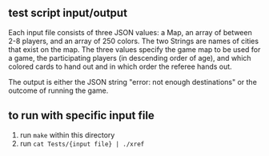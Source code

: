 
## test script input/output

Each input file consists of three JSON values: a Map, an array of between 2-8 players, and an array of 250 colors.
The two Strings are names of cities that exist on the map. The three values specify the game map to be used for a game,
the participating players (in descending order of age), and which colored cards to hand out and in which order the referee hands out.

The output is either the JSON string "error: not enough destinations" or the outcome of running the game.

## to run with specific input file

1. run `make` within this directory
2. run `cat Tests/{input file} | ./xref`